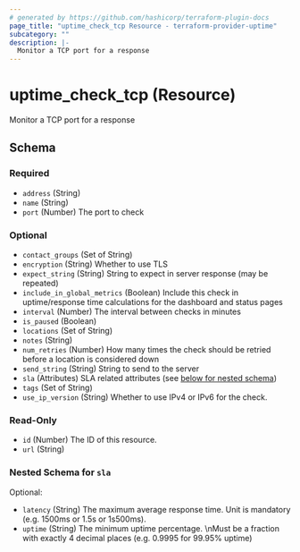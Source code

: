 ```yaml
---
# generated by https://github.com/hashicorp/terraform-plugin-docs
page_title: "uptime_check_tcp Resource - terraform-provider-uptime"
subcategory: ""
description: |-
  Monitor a TCP port for a response
---
```


# uptime_check_tcp (Resource)

Monitor a TCP port for a response



<!-- schema generated by tfplugindocs -->
## Schema

### Required

- `address` (String)
- `name` (String)
- `port` (Number) The port to check

### Optional

- `contact_groups` (Set of String)
- `encryption` (String) Whether to use TLS
- `expect_string` (String) String to expect in server response (may be repeated)
- `include_in_global_metrics` (Boolean) Include this check in uptime/response time calculations for the dashboard and status pages
- `interval` (Number) The interval between checks in minutes
- `is_paused` (Boolean)
- `locations` (Set of String)
- `notes` (String)
- `num_retries` (Number) How many times the check should be retried before a location is considered down
- `send_string` (String) String to send to the server
- `sla` (Attributes) SLA related attributes (see [below for nested schema](#nestedatt--sla))
- `tags` (Set of String)
- `use_ip_version` (String) Whether to use IPv4 or IPv6 for the check.

### Read-Only

- `id` (Number) The ID of this resource.
- `url` (String)

<a id="nestedatt--sla"></a>
### Nested Schema for `sla`

Optional:

- `latency` (String) The maximum average response time. Unit is mandatory (e.g. 1500ms or 1.5s or 1s500ms).
- `uptime` (String) The minimum uptime percentage. \nMust be a fraction with exactly 4 decimal places (e.g. 0.9995 for 99.95% uptime)


